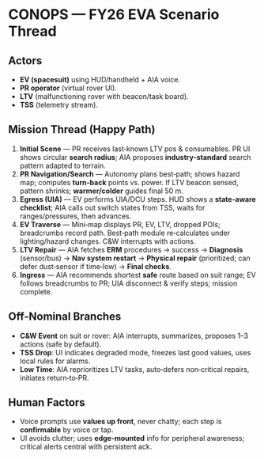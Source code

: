 # CONOPS — FY26 EVA Scenario Thread

## Actors
- **EV (spacesuit)** using HUD/handheld + AIA voice.  
- **PR operator** (virtual rover UI).  
- **LTV** (malfunctioning rover with beacon/task board).  
- **TSS** (telemetry stream).

## Mission Thread (Happy Path)
1) **Initial Scene** — PR receives last‑known LTV pos & consumables. PR UI shows circular **search radius**; AIA proposes **industry‑standard** search pattern adapted to terrain.  
2) **PR Navigation/Search** — Autonomy plans best‑path; shows hazard map; computes **turn‑back** points vs. power. If LTV beacon sensed, pattern shrinks; **warmer/colder** guides final 50 m.  
3) **Egress (UIA)** — EV performs UIA/DCU steps. HUD shows a **state‑aware checklist**; AIA calls out switch states from TSS, waits for ranges/pressures, then advances.  
4) **EV Traverse** — Mini‑map displays PR, EV, LTV, dropped POIs; breadcrumbs record path. Best‑path module re‑calculates under lighting/hazard changes. C&W interrupts with actions.  
5) **LTV Repair** — AIA fetches **ERM** procedures → success → **Diagnosis** (sensor/bus) → **Nav system restart** → **Physical repair** (prioritized; can defer dust‑sensor if time‑low) → **Final checks**.  
6) **Ingress** — AIA recommends shortest **safe** route based on suit range; EV follows breadcrumbs to PR; UIA disconnect & verify steps; mission complete.

## Off‑Nominal Branches
- **C&W Event** on suit or rover: AIA interrupts, summarizes, proposes 1–3 actions (safe by default).  
- **TSS Drop**: UI indicates degraded mode, freezes last good values, uses local rules for alarms.  
- **Low Time**: AIA reprioritizes LTV tasks, auto‑defers non‑critical repairs, initiates return‑to‑PR.

## Human Factors
- Voice prompts use **values up front**, never chatty; each step is **confirmable** by voice or tap.  
- UI avoids clutter; uses **edge‑mounted** info for peripheral awareness; critical alerts central with persistent ack.

